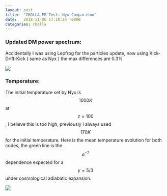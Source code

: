 ```yaml
---
layout: post
title:  "CHOLLA_PM Test: Nyx Comparison"
date:   2018-11-06 17:10:24 -0800
categories: cholla
---
```





### Updated DM power spectrum:

Accidentally I was using Lepfrog for the particles update, now using Kick-Drift-Kick ( same as Nyx ) the max differences are 0.3%

<img src="{{ site.url }}assets/images/power_dm_nyx_251.png">


### Temperature:

The initial temperature set by Nyx is $$1000 K$$ at $$z=100$$,  I believe this is too high, previously I always used $$170 K$$ for the initial temperature. Here is the mean temperature evolution for both codes, the green line is the $$a^{-2}$$ dependence expected for a $$\gamma = 5/3$$ under cosmological adiabatic expansion.

<img src="{{ site.url }}assets/images/temp_nyx.png">
